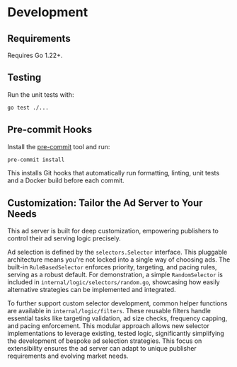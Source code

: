 # Development

## Requirements

Requires Go 1.22+.

## Testing

Run the unit tests with:

```bash
go test ./...
```

## Pre-commit Hooks

Install the [pre-commit](https://pre-commit.com) tool and run:

```bash
pre-commit install
```

This installs Git hooks that automatically run formatting, linting, unit tests and a Docker build before each commit.

## Customization: Tailor the Ad Server to Your Needs

This ad server is built for deep customization, empowering publishers to control their ad serving logic precisely.

Ad selection is defined by the `selectors.Selector` interface. This pluggable architecture means you're not locked into a single way of choosing ads. The built-in `RuleBasedSelector` enforces priority, targeting, and pacing rules, serving as a robust default. For demonstration, a simple `RandomSelector` is included in `internal/logic/selectors/random.go`, showcasing how easily alternative strategies can be implemented and integrated.

To further support custom selector development, common helper functions are available in `internal/logic/filters`. These reusable filters handle essential tasks like targeting validation, ad size checks, frequency capping, and pacing enforcement. This modular approach allows new selector implementations to leverage existing, tested logic, significantly simplifying the development of bespoke ad selection strategies. This focus on extensibility ensures the ad server can adapt to unique publisher requirements and evolving market needs.
